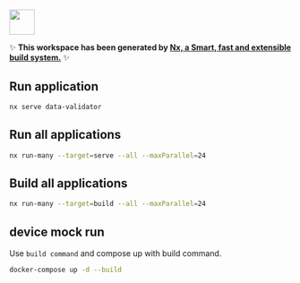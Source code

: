 # 

<a alt="Nx logo" href="https://nx.dev" target="_blank" rel="noreferrer"><img src="https://raw.githubusercontent.com/nrwl/nx/master/images/nx-logo.png" width="45"></a>

✨ **This workspace has been generated by [Nx, a Smart, fast and extensible build system.](https://nx.dev)** ✨


## Run application
```bash
nx serve data-validator
```

## Run all applications
```bash
nx run-many --target=serve --all --maxParallel=24
```


## Build all applications
```bash
nx run-many --target=build --all --maxParallel=24
```


## device mock run
Use `build command` and compose up with build command.
```bash
docker-compose up -d --build
```
